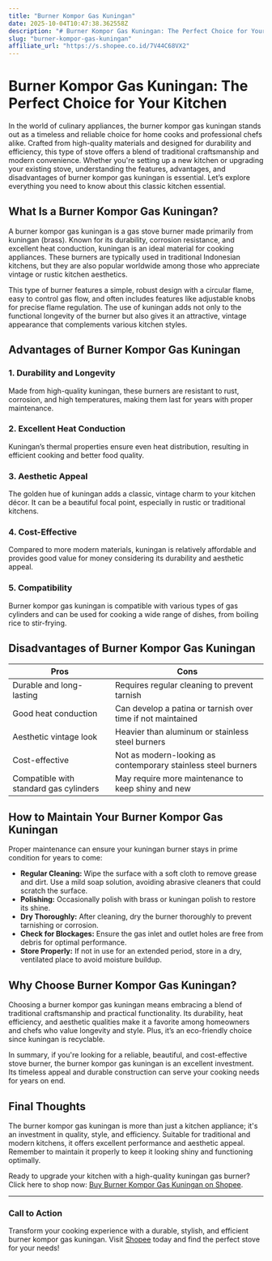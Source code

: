 ```yaml
---
title: "Burner Kompor Gas Kuningan"
date: 2025-10-04T10:47:38.362558Z
description: "# Burner Kompor Gas Kuningan: The Perfect Choice for Your Kitchen..."
slug: "burner-kompor-gas-kuningan"
affiliate_url: "https://s.shopee.co.id/7V44C68VX2"
---
```

# Burner Kompor Gas Kuningan: The Perfect Choice for Your Kitchen

In the world of culinary appliances, the burner kompor gas kuningan stands out as a timeless and reliable choice for home cooks and professional chefs alike. Crafted from high-quality materials and designed for durability and efficiency, this type of stove offers a blend of traditional craftsmanship and modern convenience. Whether you're setting up a new kitchen or upgrading your existing stove, understanding the features, advantages, and disadvantages of burner kompor gas kuningan is essential. Let’s explore everything you need to know about this classic kitchen essential.

## What Is a Burner Kompor Gas Kuningan?

A burner kompor gas kuningan is a gas stove burner made primarily from kuningan (brass). Known for its durability, corrosion resistance, and excellent heat conduction, kuningan is an ideal material for cooking appliances. These burners are typically used in traditional Indonesian kitchens, but they are also popular worldwide among those who appreciate vintage or rustic kitchen aesthetics.

This type of burner features a simple, robust design with a circular flame, easy to control gas flow, and often includes features like adjustable knobs for precise flame regulation. The use of kuningan adds not only to the functional longevity of the burner but also gives it an attractive, vintage appearance that complements various kitchen styles.

## Advantages of Burner Kompor Gas Kuningan

### 1. Durability and Longevity
Made from high-quality kuningan, these burners are resistant to rust, corrosion, and high temperatures, making them last for years with proper maintenance.

### 2. Excellent Heat Conduction
Kuningan’s thermal properties ensure even heat distribution, resulting in efficient cooking and better food quality.

### 3. Aesthetic Appeal
The golden hue of kuningan adds a classic, vintage charm to your kitchen décor. It can be a beautiful focal point, especially in rustic or traditional kitchens.

### 4. Cost-Effective
Compared to more modern materials, kuningan is relatively affordable and provides good value for money considering its durability and aesthetic appeal.

### 5. Compatibility
Burner kompor gas kuningan is compatible with various types of gas cylinders and can be used for cooking a wide range of dishes, from boiling rice to stir-frying.

## Disadvantages of Burner Kompor Gas Kuningan

| Pros | Cons |
|---------|---------|
| Durable and long-lasting | Requires regular cleaning to prevent tarnish |
| Good heat conduction | Can develop a patina or tarnish over time if not maintained |
| Aesthetic vintage look | Heavier than aluminum or stainless steel burners |
| Cost-effective | Not as modern-looking as contemporary stainless steel burners |
| Compatible with standard gas cylinders | May require more maintenance to keep shiny and new |

## How to Maintain Your Burner Kompor Gas Kuningan

Proper maintenance can ensure your kuningan burner stays in prime condition for years to come:
- **Regular Cleaning:** Wipe the surface with a soft cloth to remove grease and dirt. Use a mild soap solution, avoiding abrasive cleaners that could scratch the surface.
- **Polishing:** Occasionally polish with brass or kuningan polish to restore its shine.
- **Dry Thoroughly:** After cleaning, dry the burner thoroughly to prevent tarnishing or corrosion.
- **Check for Blockages:** Ensure the gas inlet and outlet holes are free from debris for optimal performance.
- **Store Properly:** If not in use for an extended period, store in a dry, ventilated place to avoid moisture buildup.

## Why Choose Burner Kompor Gas Kuningan?

Choosing a burner kompor gas kuningan means embracing a blend of traditional craftsmanship and practical functionality. Its durability, heat efficiency, and aesthetic qualities make it a favorite among homeowners and chefs who value longevity and style. Plus, it’s an eco-friendly choice since kuningan is recyclable.

In summary, if you're looking for a reliable, beautiful, and cost-effective stove burner, the burner kompor gas kuningan is an excellent investment. Its timeless appeal and durable construction can serve your cooking needs for years on end.

## Final Thoughts

The burner kompor gas kuningan is more than just a kitchen appliance; it's an investment in quality, style, and efficiency. Suitable for traditional and modern kitchens, it offers excellent performance and aesthetic appeal. Remember to maintain it properly to keep it looking shiny and functioning optimally.

Ready to upgrade your kitchen with a high-quality kuningan gas burner? Click here to shop now: [Buy Burner Kompor Gas Kuningan on Shopee](https://s.shopee.co.id/7V44C68VX2).

---

### Call to Action
Transform your cooking experience with a durable, stylish, and efficient burner kompor gas kuningan. Visit [Shopee](https://s.shopee.co.id/7V44C68VX2) today and find the perfect stove for your needs!